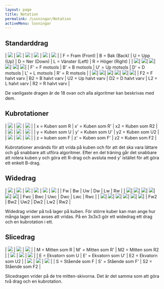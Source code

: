 ```yaml
---
layout: page
title: Notation
permalink: /Losningar/Notation
activeMenu: losningar
---
```


## Standarddrag

| ![](/img/notation/F.png) | ![](/img/notation/B.png) | ![](/img/notation/U.png) | ![](/img/notation/D.png) | ![](/img/notation/L.png) | ![](/img/notation/R.png) |
| F = Fram (Front)         | B = Bak (Back)           | U = Upp (Up)             | D = Ner (Down)           | L = Vänster (Left)       | R = Höger (Right)        |
| ![](/img/notation/Fc.png)| ![](/img/notation/Bc.png)| ![](/img/notation/Uc.png)| ![](/img/notation/Dc.png)| ![](/img/notation/Lc.png)| ![](/img/notation/Rc.png)|
| F' = F motsols           | B' = B motsols           | U' = Up motsols          | D' = D motsols           | L' = L  motsols          | R' = R motsols           |
| ![](/img/notation/F2.png)| ![](/img/notation/B2.png)| ![](/img/notation/U2.png)| ![](/img/notation/D2.png)| ![](/img/notation/L2.png)| ![](/img/notation/R2.png)|
| F2 = F halvt varv        | B2 = B halvt varv        | U2 = Up halvt varv       | D2 = D halvt varv        | L2 = L halvt varv        | R2 = R halvt varv        |

De vanligaste dragen är de 18 ovan och alla algoritmer kan beskrivas med dem. 

## Kubrotationer


| ![](/img/notation/x.png) | ![](/img/notation/xc.png) | ![](/img/notation/x2.png) |
| x = Kuben som R     | x' = Kuben som R'    | x2 = Kuben som R2    |
| ![](/img/notation/x.png) | ![](/img/notation/yc.png) | ![](/img/notation/y2.png) |
| y = Kuben som U     | y' = Kuben som U'    | y2 = Kuben som U2    |
| ![](/img/notation/z.png) | ![](/img/notation/zc.png) | ![](/img/notation/z2.png) |
| z = kuben som F     | z' = Kuben som F'    | z2 = Kuben som F2    |

Kubrotationer används för att vrida på kuben och för att det ska vara lättare och gå snabbare att utföra algoritmer. Efter en del träning går det snabbare att rotera kuben y och göra ett R-drag och avsluta med y' istället för att göra ett enkelt B-drag. 

## Widedrag

| ![](/img/notation/Fw.png) | ![](/img/notation/Bw.png) | ![](/img/notation/Uw.png) | ![](/img/notation/Dw.png) | ![](/img/notation/Lw.png) | ![](/img/notation/Rw.png) |
| Fw        | Bw            | Uw                        | Dw                        | Lw                        | Rw                        |
| ![](/img/notation/Fwc.png)| ![](/img/notation/Bwc.png)| ![](/img/notation/Uwc.png)| ![](/img/notation/Dwc.png)| ![](/img/notation/Lwc.png)| ![](/img/notation/Rwc.png)|
| Fwc       | Bwc           | Uwc                       | Dwc                       | Lwc                       | Rwc                       |
| ![](/img/notation/Fw2.png)| ![](/img/notation/Bw2.png)| ![](/img/notation/Uw2.png)| ![](/img/notation/Dw2.png)| ![](/img/notation/Lw2.png)| ![](/img/notation/Rw2.png)|
| Fw2       | Bw2           | Uw2                       | Dw2                       | Lw2                       | Rw2                       |

Widedrag vrider på två lager på kuben. För större kuber kan man ange hur många lager som avses att vridas. På en 3x3x3 gör ett widedrag ett drag och en kubrotation i ett. 


## Slicedrag


| ![](/img/notation/M.png) | ![](/img/notation/Mc.png) | ![](/img/notation/M2.png) |
| M = Mitten som R         | M' = Mitten som R'        | M2 = Mitten som R2        |
| ![](/img/notation/E.png) | ![](/img/notation/Ec.png) | ![](/img/notation/E2.png) |
| E = Ekvatorn som U       | E' = Ekvatorn som U'      | E2 = Ekvatorn som U2      |
| ![](/img/notation/S.png) | ![](/img/notation/Sc.png) | ![](/img/notation/S2.png) |
| S = Stående som F        | S' = Stående som F'       | S2 = Stående som F2       |

Slicedragen vrider på de tre mitten-skivorna. Det är det samma som att göra två drag och en kubrotation. 
